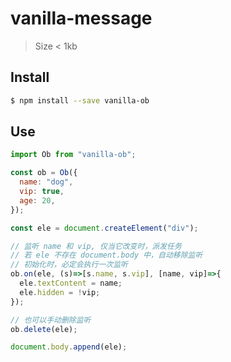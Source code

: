 # vanilla-message

> Size < 1kb

## Install

```sh
$ npm install --save vanilla-ob
```

## Use

```js
import Ob from "vanilla-ob";

const ob = Ob({
  name: "dog",
  vip: true,
  age: 20,
});

const ele = document.createElement("div");

// 监听 name 和 vip, 仅当它改变时，派发任务
// 若 ele 不存在 document.body 中，自动移除监听
// 初始化时，必定会执行一次监听
ob.on(ele, (s)=>[s.name, s.vip], [name, vip]=>{
  ele.textContent = name;
  ele.hidden = !vip;
});

// 也可以手动删除监听
ob.delete(ele);

document.body.append(ele);
```

